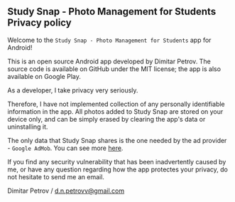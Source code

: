 ## Study Snap - Photo Management for Students Privacy policy

Welcome to the `Study Snap - Photo Management for Students` app for Android!

This is an open source Android app developed by Dimitar Petrov. The source code is available on GitHub under the MIT license; the app is also available on Google Play.

As a developer, I take privacy very seriously.

Therefore, I have not implemented collection of any personally identifiable information in the app.
All photos added to Study Snap are stored on your device only, and can be simply erased by clearing the app's data or uninstalling it.

The only data that Study Snap shares is the one needed by the ad provider - `Google AdMob`. You can see more [here](https://developers.google.com/admob/android/play-data-disclosure#data_collected_and_shared_automatically).

If you find any security vulnerability that has been inadvertently caused by me, or have any question regarding how the app protectes your privacy, do not hesitate to send me an email.
  
Dimitar Petrov / d.n.petrovv@gmail.com
